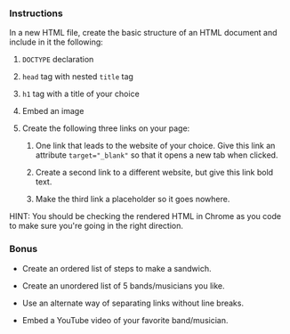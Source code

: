 ### Instructions

In a new HTML file, create the basic structure of an HTML document and include in it the following:

1. `DOCTYPE` declaration

2. `head` tag with nested `title` tag

3. `h1` tag with a title of your choice

4. Embed an image

5. Create the following three links on your page:

   1. One link that leads to the website of your choice. Give this link an attribute `target="_blank"` so that it opens a new tab when clicked.

   2. Create a second link to a different website, but give this link bold text.

   3. Make the third link a placeholder so it goes nowhere.

HINT: You should be checking the rendered HTML in Chrome as you code to make sure you're going in the right direction.

### Bonus

* Create an ordered list of steps to make a sandwich.

* Create an unordered list of 5 bands/musicians you like.

* Use an alternate way of separating links without line breaks.

* Embed a YouTube video of your favorite band/musician.
